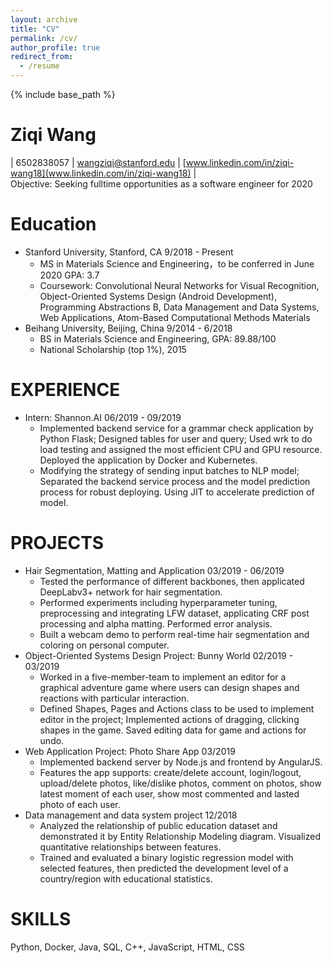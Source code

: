```yaml
---
layout: archive
title: "CV"
permalink: /cv/
author_profile: true
redirect_from:
  - /resume
---
```


{% include base_path %}

# Ziqi Wang  

| 6502838057 | [wangziqi@stanford.edu](wangziqi@stanford.edu) | [www.linkedin.com/in/ziqi-wang18](www.linkedin.com/in/ziqi-wang18) |  
Objective: Seeking fulltime opportunities as a software engineer for 2020

Education
======
- Stanford University, Stanford, CA                                       9/2018 - Present
  -	MS in Materials Science and Engineering，to be conferred in June 2020          GPA: 3.7
  -	Coursework: Convolutional Neural Networks for Visual Recognition, Object-Oriented Systems Design (Android Development), Programming Abstractions B, Data Management and Data Systems, Web Applications, Atom-Based Computational Methods Materials
- Beihang University, Beijing, China                                       9/2014 - 6/2018
  - BS in Materials Science and Engineering, GPA: 89.88/100
  - National Scholarship (top 1%), 2015

EXPERIENCE
=====
- Intern: Shannon.AI                                                   06/2019 - 09/2019
  - Implemented backend service for a grammar check application by Python Flask; Designed tables for user and query; Used wrk to do load testing and assigned the most efficient CPU and GPU resource. Deployed the application by Docker and Kubernetes.
  - Modifying the strategy of sending input batches to NLP model; Separated the backend service process and the model prediction process for robust deploying. Using JIT to accelerate prediction of model.

PROJECTS
====== 
- Hair Segmentation, Matting and Application                            03/2019 - 06/2019
  - Tested the performance of different backbones, then applicated DeepLabv3+ network for hair segmentation.
  - Performed experiments including hyperparameter tuning, preprocessing and integrating LFW dataset, applicating CRF post processing and alpha matting. Performed error analysis.  
  - Built a webcam demo to perform real-time hair segmentation and coloring on personal computer.
- Object-Oriented Systems Design Project: Bunny World                 02/2019 - 03/2019
  - Worked in a five-member-team to implement an editor for a graphical adventure game where users can design shapes and reactions with particular interaction.
  - Defined Shapes, Pages and Actions class to be used to implement editor in the project; Implemented actions of dragging, clicking shapes in the game. Saved editing data for game and actions for undo. 
- Web Application Project: Photo Share App										 03/2019
  - Implemented backend server by Node.js and frontend by AngularJS. 
  - Features the app supports: create/delete account, login/logout, upload/delete photos, like/dislike photos, comment on photos, show latest moment of each user, show most commented and lasted photo of each user.  
- Data management and data system project                                     12/2018
  - Analyzed the relationship of public education dataset and demonstrated it by Entity Relationship Modeling diagram. Visualized quantitative relationships between features.
  - Trained and evaluated a binary logistic regression model with selected features, then predicted the development level of a country/region with educational statistics. 

SKILLS
=====
Python, Docker, Java, SQL, C++, JavaScript, HTML, CSS

